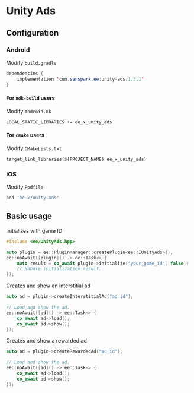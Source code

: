 # Unity Ads
## Configuration
### Android
Modify `build.gradle`
```java
dependencies {
    implementation 'com.senspark.ee:unity-ads:1.3.1'
}
```

#### For `ndk-build` users
Modify `Android.mk`
```
LOCAL_STATIC_LIBRARIES += ee_x_unity_ads
```

#### For `cmake` users
Modify `CMakeLists.txt`
```
target_link_libraries(${PROJECT_NAME} ee_x_unity_ads)
```

### iOS
Modify `Podfile`
```ruby
pod 'ee-x/unity-ads'
```

## Basic usage
Initializes with game ID
```cpp
#include <ee/UnityAds.hpp>

auto plugin = ee::PluginManager::createPlugin<ee::IUnityAds>();
ee::noAwait([plugin]() -> ee::Task<> {
    auto result = co_await plugin->initialize("your_game_id", false);
    // Handle initialization result.
});
```

Creates and show an interstitial ad
```cpp
auto ad = plugin->createInterstitialAd("ad_id");

// Load and show the ad.
ee::noAwait([ad]() -> ee::Task<> {
    co_await ad->load();
    co_await ad->show();
});
```

Creates and show a rewarded ad
```cpp
auto ad = plugin->createRewardedAd("ad_id");

// Load and show the ad.
ee::noAwait([ad]() -> ee::Task<> {
    co_await ad->load();
    co_await ad->show();
});
```